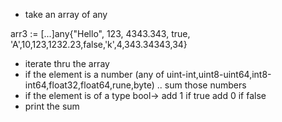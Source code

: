 - take an array of any

arr3 := [...]any{"Hello", 123, 4343.343, true, 'A',10,123,1232.23,false,'k',4,343.34343,34}

- iterate thru the array 
- if the element is a number (any of uint-int,uint8-uint64,int8-int64,float32,float64,rune,byte) .. sum those numbers
- if the element is of a type bool-> add 1 if true add 0 if false
- print the sum 